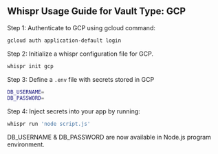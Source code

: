 ## Whispr Usage Guide for Vault Type: GCP

Step 1: Authenticate to GCP using gcloud command:

```bash
gcloud auth application-default login
```

Step 2: Initialize a whispr configuration file for GCP.

```bash
whispr init gcp
```

Step 3: Define a `.env` file with secrets stored in GCP
```bash
DB_USERNAME=
DB_PASSWORD=
```

Step 4: Inject secrets into your app by running:
```bash
whispr run 'node script.js'
```

DB_USERNAME & DB_PASSWORD are now available in Node.js program environment.
